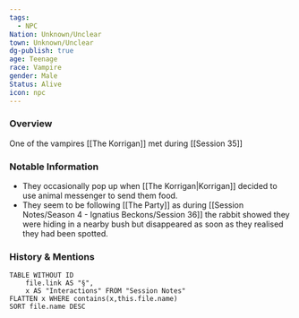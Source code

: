 ```yaml
---
tags:
  - NPC
Nation: Unknown/Unclear
town: Unknown/Unclear
dg-publish: true
age: Teenage
race: Vampire
gender: Male
Status: Alive
icon: npc
---
```

### Overview
One of the vampires [[The Korrigan]] met during [[Session 35]]

### Notable Information 
- They occasionally pop up when [[The Korrigan|Korrigan]] decided to use animal messenger to send them food. 
- They seem to be following [[The Party]] as during [[Session Notes/Season 4 - Ignatius Beckons/Session 36]] the rabbit showed they were hiding in a nearby bush but disappeared as soon as they realised they had been spotted. 

### History & Mentions
```dataview
TABLE WITHOUT ID
	file.link AS "§", 
	x AS "Interactions" FROM "Session Notes"
FLATTEN x WHERE contains(x,this.file.name) 
SORT file.name DESC
```